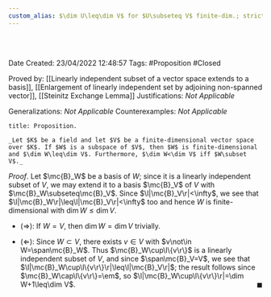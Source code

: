 ```yaml
---
custom_alias: $\dim U\leq\dim V$ for $U\subseteq V$ finite-dim.; strict $\Leftrightarrow$ $U\subset V$
---
```


<br />
<br />

Date Created: 23/04/2022 12:48:57
Tags: #Proposition #Closed

Proved by: [[Linearly independent subset of a vector space extends to a basis]], [[Enlargement of linearly independent set by adjoining non-spanned vector]], [[Steinitz Exchange Lemma]]
Justifications: _Not Applicable_

Generalizations: _Not Applicable_
Counterexamples: _Not Applicable_

``` ad-Proposition
title: Proposition.

_Let $K$ be a field and let $V$ be a finite-dimensional vector space over $K$. If $W$ is a subspace of $V$, then $W$ is finite-dimensional and $\dim W\leq\dim V$. Furthermore, $\dim W<\dim V$ iff $W\subset V$._

```

_Proof_. Let $\mc{B}_W$ be a basis of $W$; since it is a linearly independent subset of $V$, we may extend it to a basis $\mc{B}_V$ of $V$ with $\mc{B}_W\subseteq\mc{B}_V$. Since $\l|\mc{B}_V\r|<\infty$, we see that $\l|\mc{B}_W\r|\leq\l|\mc{B}_V\r|<\infty$ too and hence $W$ is finite-dimensional with $\dim W\leq\dim V$.
* ($\Rightarrow$): If $W=V$, then $\dim W=\dim V$ trivially.

* ($\Leftarrow$): Since $W\subset V$, there exists $v\in V$ with $v\not\in W=\span\mc{B}_W$. Thus $\mc{B}_W\cup\l\{v\r\}$ is a linearly independent subset of $V$, and since $\span\mc{B}_V=V$, we see that $\l|\mc{B}_W\cup\l\{v\r\}\r|\leq\l|\mc{B}_V\r|$; the result follows since $\mc{B}_W\cap\l\{v\r\}=\em$, so $\l|\mc{B}_W\cup\l\{v\r\}\r|=\dim W+1\leq\dim V$.<span style="float:right;">$\blacksquare$</span>
